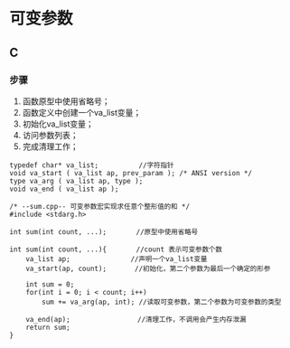 # 可变参数

## C
### 步骤
1. 函数原型中使用省略号； 
2. 函数定义中创建一个va_list变量； 
3. 初始化va_list变量； 
4. 访问参数列表； 
5. 完成清理工作； 
```
typedef char* va_list;          //字符指针
void va_start ( va_list ap, prev_param ); /* ANSI version */
type va_arg ( va_list ap, type ); 
void va_end ( va_list ap ); 
```
```
/* --sum.cpp-- 可变参数宏实现求任意个整形值的和 */
#include <stdarg.h>

int sum(int count, ...);    　　//原型中使用省略号

int sum(int count, ...){    　　//count 表示可变参数个数
    va_list ap;　　　　　　　　　//声明一个va_list变量
    va_start(ap, count);　　 　 //初始化，第二个参数为最后一个确定的形参

    int sum = 0;  
    for(int i = 0; i < count; i++)          
        sum += va_arg(ap, int); //读取可变参数，第二个参数为可变参数的类型

    va_end(ap);          　　　　//清理工作，不调用会产生内存泄漏
    return sum;
}
```
